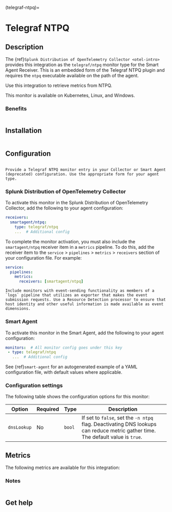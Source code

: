 (telegraf-ntpq)=

# Telegraf NTPQ
<meta name="description" content="Use this Splunk Observability Cloud integration for the Telegraf NTPQ monitor. See benefits, install, configuration, and metrics">

## Description

The {ref}`Splunk Distribution of OpenTelemetry Collector <otel-intro>` provides this integration as the `telegraf/ntpq` monitor type for the Smart Agent Receiver. This is an embedded form of the Telegraf NTPQ plugin and requires the `ntpq` executable available on the path of the agent.

Use this integration to retrieve metrics from NTPQ.

This monitor is available on Kubernetes, Linux, and Windows.

### Benefits

```{include} /_includes/benefits.md
```

##  Installation

```{include} /_includes/collector-installation.md
```

## Configuration

```{include} /_includes/configuration.md
```

```{note}
Provide a Telegraf NTPQ monitor entry in your Collector or Smart Agent (deprecated) configuration. Use the appropriate form for your agent type.
```

### Splunk Distribution of OpenTelemetry Collector

To activate this monitor in the Splunk Distribution of OpenTelemetry Collector, add the following to your agent configuration:

```yaml
receivers:
  smartagent/ntpq:
    type: telegraf/ntpq
    ...  # Additional config
```

To complete the monitor activation, you must also include the `smartagent/ntpq` receiver item in a `metrics` pipeline. To do this, add the receiver item to the `service` > `pipelines` > `metrics` > `receivers` section of your configuration file. For example:

```yaml
service:
  pipelines:
    metrics:
      receivers: [smartagent/ntpq]
```

```{note}
Include monitors with event-sending functionality as members of a `logs` pipeline that utilizes an exporter that makes the event submission requests. Use a Resource Detection processor to ensure that host identity and other useful information is made available as event dimensions.
```

### Smart Agent
To activate this monitor in the Smart Agent, add the following to your agent configuration:

```yaml
monitors:  # All monitor config goes under this key
 - type: telegraf/ntpq
   ...  # Additional config
```

See {ref}`smart-agent` for an autogenerated example of a YAML configuration file, with default values where applicable.

### Configuration settings

The following table shows the configuration options for this monitor:

| Option | Required | Type | Description |
| --- | --- | --- | --- |
| `dnsLookup` | No | `bool` | If set to `false`, set the `-n ntpq` flag. Deactivating DNS lookups can reduce metric gather time. The default value is `true`. |

## Metrics
The following metrics are available for this integration:

<div class="metrics-yaml" url="https://raw.githubusercontent.com/signalfx/signalfx-agent/main/pkg/monitors/telegraf/monitors/ntpq/metadata.yaml"></div>

### Notes

```{include} /_includes/metric-defs.md
```

## Get help

```{include} /_includes/troubleshooting.md
```
